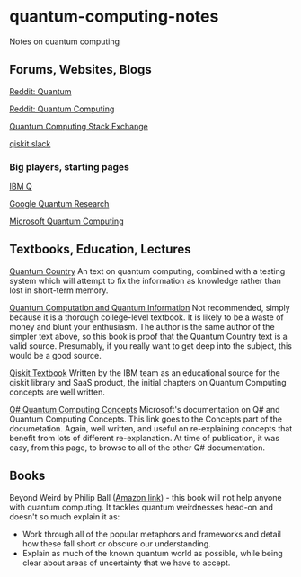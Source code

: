 # quantum-computing-notes
Notes on quantum computing

## Forums, Websites, Blogs
[Reddit: Quantum](https://reddit.com/r/quantum)

[Reddit: Quantum Computing](https://reddit.com/r/quantumcomputing)

[Quantum Computing Stack Exchange](https://quantumcomputing.stackexchange.com)

[qiskit slack](https://qiskit.slack.com)

### Big players, starting pages
[IBM Q](https://www.ibm.com/quantum-computing)

[Google Quantum Research](https://research.google/teams/applied-science/quantum/)

[Microsoft Quantum Computing](https://www.microsoft.com/en-us/quantum/)


## Textbooks, Education, Lectures
[Quantum Country](https://quantum.country) An text on quantum computing, combined with a testing system which will attempt to fix the information as knowledge rather than lost in short-term memory.

[Quantum Computation and Quantum Information](https://www.amazon.com/Quantum-Computation-Information-10th-Anniversary/dp/1107002176/ref=sr_1_1?keywords=quantum+nielsen&qid=1578104389&s=books&sr=1-1) Not recommended, simply because it is a thorough college-level textbook. It is likely to be a waste of money and blunt your enthusiasm. The author is the same author of the simpler text above, so this book is proof that the Quantum Country text is a valid source. Presumably, if you really want to get deep into the subject, this would be a good source.

[Qiskit Textbook](https://qiskit.org/textbook/preface.html) Written by the IBM team as an educational source for the qiskit library and SaaS product, the initial chapters on Quantum Computing concepts are well written.

[Q# Quantum Computing Concepts](https://docs.microsoft.com/en-us/quantum/concepts/?view=qsharp-preview) Microsoft's documentation on Q# and Quantum Computing Concepts. This link goes to the Concepts part of the documetation. Again, well written, and useful on re-explaining concepts that benefit from lots of different re-explanation. At time of publication, it was easy, from this page, to browse to all of the other Q# documentation.

## Books
Beyond Weird by Philip Ball ([Amazon link](https://www.amazon.com/Beyond-Weird-Everything-Thought-Different/dp/022655838X/ref=sr_1_1?keywords=beyond+weird&qid=1578099270&sr=8-1)) - this book will not help anyone with quantum computing. It tackles quantum weirdnesses head-on and doesn't so much explain it as:
- Work through all of the popular metaphors and frameworks and detail how these fall short or obscure our understanding.
- Explain as much of the known quantum world as possible, while being clear about areas of uncertainty that we have to accept.
